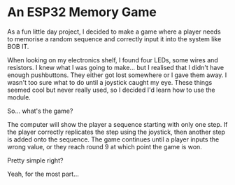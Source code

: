 # An ESP32 Memory Game
As a fun little day project, I decided to make a game where a player needs to memorise a random sequence and correctly input it into the system like BOB IT.

When looking on my electronics shelf, I found four LEDs, some wires and resistors. I knew what I was going to make... but I realised that I didn't have enough pushbuttons. They either got lost somewhere or I gave them away. I wasn't too sure what to do until a joystick caught my eye. These things seemed cool but never really used, so I decided I'd learn how to use the module.

So... what's the game?

The computer will show the player a sequence starting with only one step. If the player correctly replicates the step using the joystick, then another step is added onto the sequence. The game continues until a player inputs the wrong value, or they reach round 9 at which point the game is won.

Pretty simple right?

Yeah, for the most part...
